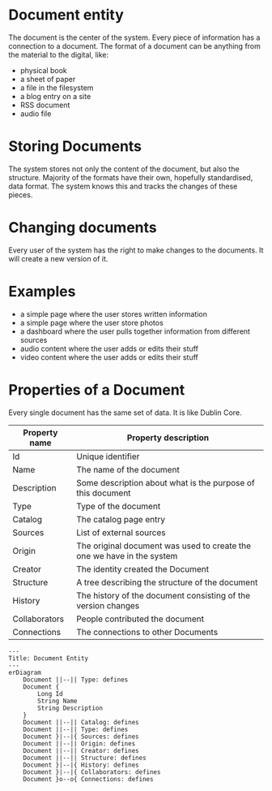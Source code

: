 # Document entity

The document is the center of the system.
Every piece of information has a connection to a document.
The format of a document can be anything from the material to the digital, like:

- physical book
- a sheet of paper
- a file in the filesystem
- a blog entry on a site
- RSS document
- audio file

# Storing Documents

The system stores not only the content of the document, but also the structure.
Majority of the formats have their own, hopefully standardised, data format.
The system knows this and tracks the changes of these pieces.

# Changing documents

Every user of the system has the right to make changes to the documents.
It will create a new version of it.

# Examples

- a simple page where the user stores written information
- a simple page where the user store photos
- a dashboard where the user pulls together information from different sources
- audio content where the user adds or edits their stuff
- video content where the user adds or edits their stuff

# Properties of a Document

Every single document has the same set of data.
It is like Dublin Core.

| Property name | Property description                                                   |
|---------------|------------------------------------------------------------------------|
| Id            | Unique identifier                                                      |
| Name          | The name of the document                                               |
| Description   | Some description about what is the purpose of this document            |
| Type          | Type of the document                                                   |
| Catalog       | The catalog page entry                                                 |
| Sources       | List of external sources                                               |
| Origin        | The original document was used to create the one we have in the system |
| Creator       | The identity created the Document                                      |
| Structure     | A tree describing the structure of the document                        |
| History       | The history of the document consisting of the version changes          |
| Collaborators | People contributed the document                                        |
| Connections   | The connections to other Documents                                     |

```mermaid
---
Title: Document Entity
---
erDiagram
    Document ||--|| Type: defines
    Document {
        Long Id
        String Name
        String Description
    }
    Document ||--|| Catalog: defines
    Document ||--|| Type: defines
    Document }|--|{ Sources: defines
    Document ||--|| Origin: defines
    Document ||--|| Creator: defines
    Document ||--|| Structure: defines
    Document }|--|{ History: defines
    Document }|--|{ Collaborators: defines
    Document }o--o{ Connections: defines 


```

